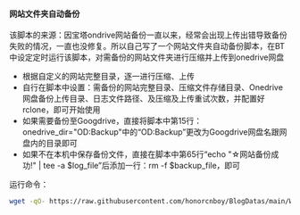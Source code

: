 #### 网站文件夹自动备份

该脚本的来源：因宝塔ondrive网站备份一直以来，经常会出现上传出错导致备份失败的情况，一直也没修复。所以自己写了一个网站文件夹自动备份脚本，在BT中设定定时运行该脚本，对需备份的网站文件夹进行压缩并上传到onedrive网盘

- 根据自定义的网站完整目录，逐一进行压缩、上传
- 自行在脚本中设置：需备份的网站完整目录、压缩文件存储目录、Onedrive网盘备份上传目录、日志文件路径、及压缩及上传重试次数，并配置好rclone，即可开始使用
- 如果需要备份至Googdrive，直接将脚本中第15行：onedrive_dir="OD:Backup"中的“OD:Backup”更改为Googdrive网盘名跟网盘内的目录即可
- 如果不在本机中保存备份文件，直接在脚本中第65行“echo "☆网站备份成功!" | tee -a $log_file”后添加一行：rm -f $backup_file，即可


运行命令：
```bash
wget -qO- https://raw.githubusercontent.com/honorcnboy/BlogDatas/main/WebBackup/webbackup.sh | bash 
```
